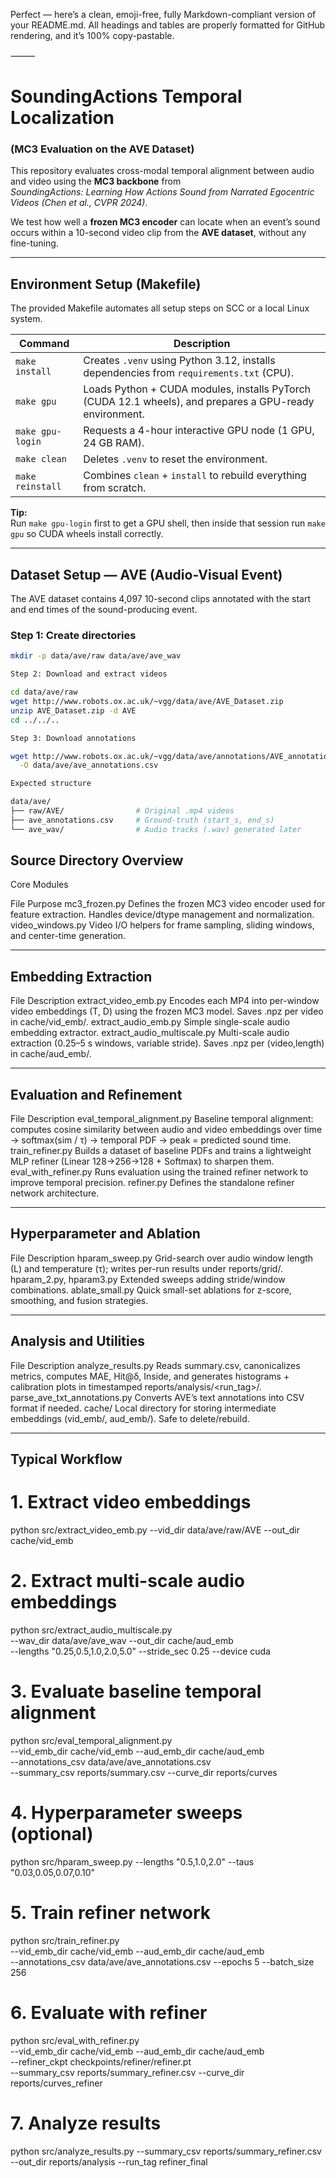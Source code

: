 Perfect — here’s a clean, emoji-free, fully Markdown-compliant version of your README.md.
All headings and tables are properly formatted for GitHub rendering, and it’s 100% copy-pastable.

⸻


# SoundingActions Temporal Localization  
### (MC3 Evaluation on the AVE Dataset)

This repository evaluates cross-modal temporal alignment between audio and video using the **MC3 backbone** from  
*SoundingActions: Learning How Actions Sound from Narrated Egocentric Videos (Chen et al., CVPR 2024)*.

We test how well a **frozen MC3 encoder** can locate when an event’s sound occurs within a 10-second video clip from the **AVE dataset**, without any fine-tuning.

---

## Environment Setup (Makefile)

The provided Makefile automates all setup steps on SCC or a local Linux system.

| Command | Description |
|----------|-------------|
| `make install` | Creates `.venv` using Python 3.12, installs dependencies from `requirements.txt` (CPU). |
| `make gpu` | Loads Python + CUDA modules, installs PyTorch (CUDA 12.1 wheels), and prepares a GPU-ready environment. |
| `make gpu-login` | Requests a 4-hour interactive GPU node (1 GPU, 24 GB RAM). |
| `make clean` | Deletes `.venv` to reset the environment. |
| `make reinstall` | Combines `clean` + `install` to rebuild everything from scratch. |

**Tip:**  
Run `make gpu-login` first to get a GPU shell, then inside that session run `make gpu` so CUDA wheels install correctly.

---

## Dataset Setup — AVE (Audio-Visual Event)

The AVE dataset contains 4,097 10-second clips annotated with the start and end times of the sound-producing event.

### Step 1: Create directories
```bash
mkdir -p data/ave/raw data/ave/ave_wav

Step 2: Download and extract videos

cd data/ave/raw
wget http://www.robots.ox.ac.uk/~vgg/data/ave/AVE_Dataset.zip
unzip AVE_Dataset.zip -d AVE
cd ../../..

Step 3: Download annotations

wget http://www.robots.ox.ac.uk/~vgg/data/ave/annotations/AVE_annotation.csv \
  -O data/ave/ave_annotations.csv

Expected structure

data/ave/
├── raw/AVE/                # Original .mp4 videos
├── ave_annotations.csv     # Ground-truth (start_s, end_s)
└── ave_wav/                # Audio tracks (.wav) generated later
```


## Source Directory Overview

Core Modules

File	Purpose
mc3_frozen.py	Defines the frozen MC3 video encoder used for feature extraction. Handles device/dtype management and normalization.
video_windows.py	Video I/O helpers for frame sampling, sliding windows, and center-time generation.


---

## Embedding Extraction

File	Description
extract_video_emb.py	Encodes each MP4 into per-window video embeddings (T, D) using the frozen MC3 model. Saves .npz per video in cache/vid_emb/.
extract_audio_emb.py	Simple single-scale audio embedding extractor.
extract_audio_multiscale.py	Multi-scale audio extraction (0.25–5 s windows, variable stride). Saves .npz per (video,length) in cache/aud_emb/.


---

## Evaluation and Refinement

File	Description
eval_temporal_alignment.py	Baseline temporal alignment: computes cosine similarity between audio and video embeddings over time → softmax(sim / τ) → temporal PDF → peak = predicted sound time.
train_refiner.py	Builds a dataset of baseline PDFs and trains a lightweight MLP refiner (Linear 128→256→128 + Softmax) to sharpen them.
eval_with_refiner.py	Runs evaluation using the trained refiner network to improve temporal precision.
refiner.py	Defines the standalone refiner network architecture.


---

## Hyperparameter and Ablation

File	Description
hparam_sweep.py	Grid-search over audio window length (L) and temperature (τ); writes per-run results under reports/grid/.
hparam_2.py, hparam3.py	Extended sweeps adding stride/window combinations.
ablate_small.py	Quick small-set ablations for z-score, smoothing, and fusion strategies.


---

## Analysis and Utilities

File	Description
analyze_results.py	Reads summary.csv, canonicalizes metrics, computes MAE, Hit@δ, Inside, and generates histograms + calibration plots in timestamped reports/analysis/<run_tag>/.
parse_ave_txt_annotations.py	Converts AVE’s text annotations into CSV format if needed.
cache/	Local directory for storing intermediate embeddings (vid_emb/, aud_emb/). Safe to delete/rebuild.


---

## Typical Workflow

# 1. Extract video embeddings
python src/extract_video_emb.py --vid_dir data/ave/raw/AVE --out_dir cache/vid_emb

# 2. Extract multi-scale audio embeddings
python src/extract_audio_multiscale.py \
  --wav_dir data/ave/ave_wav --out_dir cache/aud_emb \
  --lengths "0.25,0.5,1.0,2.0,5.0" --stride_sec 0.25 --device cuda

# 3. Evaluate baseline temporal alignment
python src/eval_temporal_alignment.py \
  --vid_emb_dir cache/vid_emb --aud_emb_dir cache/aud_emb \
  --annotations_csv data/ave/ave_annotations.csv \
  --summary_csv reports/summary.csv --curve_dir reports/curves

# 4. Hyperparameter sweeps (optional)
python src/hparam_sweep.py --lengths "0.5,1.0,2.0" --taus "0.03,0.05,0.07,0.10"

# 5. Train refiner network
python src/train_refiner.py \
  --vid_emb_dir cache/vid_emb --aud_emb_dir cache/aud_emb \
  --annotations_csv data/ave/ave_annotations.csv --epochs 5 --batch_size 256

# 6. Evaluate with refiner
python src/eval_with_refiner.py \
  --vid_emb_dir cache/vid_emb --aud_emb_dir cache/aud_emb \
  --refiner_ckpt checkpoints/refiner/refiner.pt \
  --summary_csv reports/summary_refiner.csv --curve_dir reports/curves_refiner

# 7. Analyze results
python src/analyze_results.py --summary_csv reports/summary_refiner.csv \
  --out_dir reports/analysis --run_tag refiner_final
